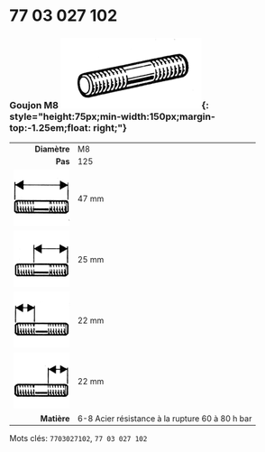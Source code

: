 # 77 03 027 102

### Goujon M8 ![](../assets/images/parts/stud.png){: style="height:75px;min-width:150px;margin-top:-1.25em;float: right;"}

|   |   |
|---:|---|
**Diamètre** | M8
**Pas** | 125
![](../assets/images/stud_total.png) | 47 mm
![](../assets/images/stud_total_right.png) | 25 mm
![](../assets/images/stud_left.png) | 22 mm
![](../assets/images/stud_right.png) | 22 mm
**Matière** | 6-8 Acier résistance à la rupture 60 à 80 h bar

Mots clés: `7703027102`, `77 03 027 102`
